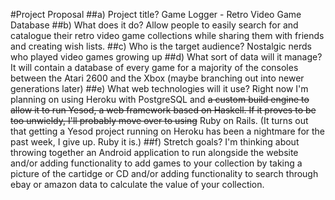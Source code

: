 #Project Proposal
##a) Project title?
Game Logger - Retro Video Game Database
##b) What does it do?
Allow people to easily search for and catalogue their retro video game collections
while sharing them with friends and creating wish lists.
##c) Who is the target audience?
Nostalgic nerds who played video games growing up
##d) What sort of data will it manage?
It will contain a database of every game for a majority of the consoles between
the Atari 2600 and the Xbox (maybe branching out into newer generations later)
##e) What web technologies will it use?
Right now I'm planning on using Heroku with PostgreSQL and ~~a custom build
engine to allow it to run Yesod, a web framework based on Haskell. If it proves
to be too unwieldy, I'll probably move over to using~~ Ruby on Rails. (It turns
out that getting a Yesod project running on Heroku has been a nightmare for the
past week, I give up. Ruby it is.)
##f) Stretch goals?
I'm thinking about throwing together an Android application to run alongside
the website and/or adding functionality to add games to your collection by
taking a picture of the cartidge or CD and/or adding functionality to search
through ebay or amazon data to calculate the value of your collection.
